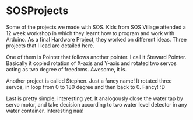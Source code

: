# SOSProjects
Some of the projects we made with SOS. Kids from SOS Village attended a 12 week workshop in which they learnt how to program and work with Arduino. As a final Hardware Project, they worked on different ideas. Three projects that I lead are detailed here. 

One of them is Pointer that follows another pointer. I call it Steward Pointer. Basically it copied rotation of X-axis and Y-axis and rotated two servos acting as two degree of freedoms. Awesome, it is.

Another project is called Stephen. Just a fancy name! It rotated three servos, in loop from 0 to 180 degree and then back to 0. Fancy! :D

Last is pretty simple, interesting yet. It analogously close the water tap by servo motor, and take decision according to two water level detector in any water container. Interesting naa!
